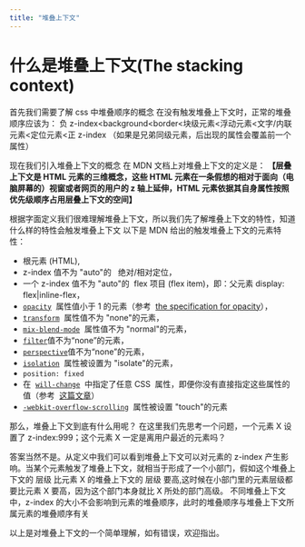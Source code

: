 ```yaml
---
title: "堆叠上下文"
---
```


# 什么是堆叠上下文(The stacking context)

首先我们需要了解 css 中堆叠顺序的概念
在没有触发堆叠上下文时，正常的堆叠顺序应该为：
负 z-index<background<border<块级元素<浮动元素<文字/内联元素<定位元素<正 z-index （如果是兄弟同级元素，后出现的属性会覆盖前一个属性）

现在我们引入堆叠上下文的概念
在 MDN 文档上对堆叠上下文的定义是：
**【层叠上下文是 HTML 元素的三维概念，这些 HTML 元素在一条假想的相对于面向（电脑屏幕的）视窗或者网页的用户的 z 轴上延伸，HTML 元素依据其自身属性按照优先级顺序占用层叠上下文的空间】**

根据字面定义我们很难理解堆叠上下文，所以我们先了解堆叠上下文的特性，知道什么样的特性会触发堆叠上下文
以下是 MDN 给出的触发堆叠上下文的元素特性：

- 根元素 (HTML),
- z-index 值不为 "auto"的   绝对/相对定位，
- 一个 z-index 值不为 "auto"的  flex 项目 (flex item)，即：父元素 display: flex|inline-flex，
- [`opacity`](https://developer.mozilla.org/zh-CN/docs/Web/CSS/opacity "opacity属性指定了一个元素的透明度。换言之，opacity属性指定了一个元素后面的背景的被覆盖程度。")  属性值小于 1 的元素（参考  [the specification for opacity](http://www.w3.org/TR/css3-color/#transparency "http://www.w3.org/TR/css3-color/#transparency")），
- [`transform`](https://developer.mozilla.org/zh-CN/docs/Web/CSS/transform)  属性值不为 "none"的元素，
- [`mix-blend-mode`](https://developer.mozilla.org/zh-CN/docs/Web/CSS/mix-blend-mode "此页面仍未被本地化, 期待您的翻译!")  属性值不为 "normal"的元素，
- [`filter`](https://developer.mozilla.org/zh-CN/docs/Web/CSS/filter "CSS滤镜（filter）属提供的图形特效，像模糊，锐化或元素变色。过滤器通常被用于调整图片，背景和边界的渲染。")值不为“none”的元素，
- [`perspective`](https://developer.mozilla.org/zh-CN/docs/Web/CSS/perspective "perspective 属性指定了观察者与z=0平面的距离，使具有三维位置变换的元素产生透视效果。z>0的三维元素比正常大，而z<0时则比正常小，大小程度由该属性的值决定。")值不为“none”的元素，
- [`isolation`](https://developer.mozilla.org/zh-CN/docs/Web/CSS/isolation "isolation CSS属性定义该元素是否必须创建一个新的stacking context。")  属性被设置为 "isolate"的元素，
- `position: fixed`
- 在  [`will-change`](https://developer.mozilla.org/zh-CN/docs/Web/CSS/will-change "CSS 属性 will-change 为web开发者提供了一种告知浏览器该元素会有哪些变化的方法，这样浏览器可以在元素属性真正发生变化之前提前做好对应的优化准备工作。")  中指定了任意 CSS  属性，即便你没有直接指定这些属性的值（参考  [这篇文章](http://dev.opera.com/articles/css-will-change-property/)）
- [`-webkit-overflow-scrolling`](https://developer.mozilla.org/zh-CN/docs/Web/CSS/-webkit-overflow-scrolling "-webkit-overflow-scrolling 属性控制元素在移动设备上是否使用滚动回弹效果.")  属性被设置 "touch"的元素

那么，堆叠上下文到底有什么用呢？
在这里我们先思考一个问题，一个元素 X 设置了 z-index:999；这个元素 X 一定是离用户最近的元素吗？

答案当然不是。从定义中我们可以看到堆叠上下文可以对元素的 z-index 产生影响。当某个元素触发了堆叠上下文，就相当于形成了一个小部门，假如这个堆叠上下文的 层级 比元素 X 的堆叠上下文的 层级 要高,这时候在小部门里的元素层级都要比元素 X 要高，因为这个部门本身就比 X 所处的部门高级。
不同堆叠上下文中，z-index 的大小不会影响到元素的堆叠顺序，此时的堆叠顺序与堆叠上下文所属元素的堆叠顺序有关

以上是对堆叠上下文的一个简单理解，如有错误，欢迎指出。
